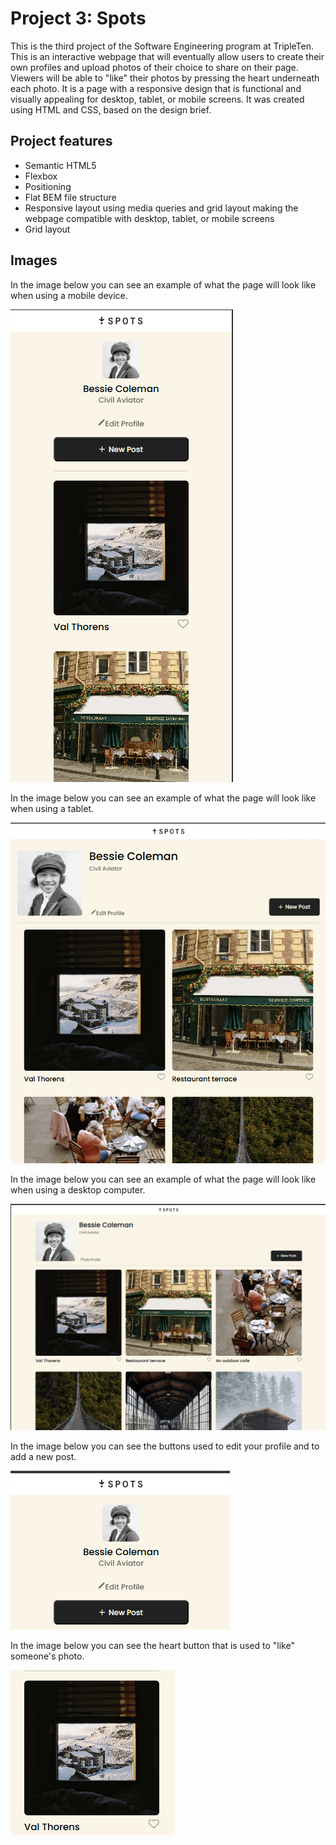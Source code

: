 # Project 3: Spots

This is the third project of the Software Engineering program at TripleTen. This is an interactive webpage that will eventually allow users to create their own profiles and upload photos of their choice to share on their page. Viewers will be able to "like" their photos by pressing the heart underneath each photo. It is a page with a responsive design that is functional and visually appealing for desktop, tablet, or mobile screens. It was created using HTML and CSS, based on the design brief.

## Project features

- Semantic HTML5
- Flexbox
- Positioning
- Flat BEM file structure
- Responsive layout using media queries and grid layout making the webpage compatible with desktop, tablet, or mobile screens
- Grid layout

## Images

In the image below you can see an example of what the page will look like when using a mobile device.

![mobile view](./images/Screenshot%202025-10-10%20111131.png)

In the image below you can see an example of what the page will look like when using a tablet.

![tablet view](./images/Screenshot%202025-10-10%20111103.png)

In the image below you can see an example of what the page will look like when using a desktop computer.

![desktop view](./images/Screenshot%202025-10-10%20111150.png)

In the image below you can see the buttons used to edit your profile and to add a new post.

![edit and add buttons](./images/Screenshot%202025-10-10%20111308.png)

In the image below you can see the heart button that is used to "like" someone's photo.

![like button](./images/Screenshot%202025-10-10%20111336.png)
